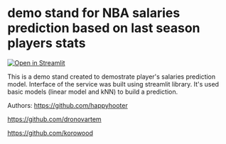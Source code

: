 # demo stand for NBA salaries prediction based on last season players stats
[![Open in Streamlit](https://static.streamlit.io/badges/streamlit_badge_black_white.svg)](https://share.streamlit.io/dronovartem/demo_nba_salaries/main/streamlit_nba_salaries.py)

This is a demo stand created to demostrate player's salaries prediction model. Interface of the service was built using streamlit library.
It's used basic models (linear model and kNN) to build a prediction.

Authors:
https://github.com/happyhooter

https://github.com/dronovartem

https://github.com/korowood
